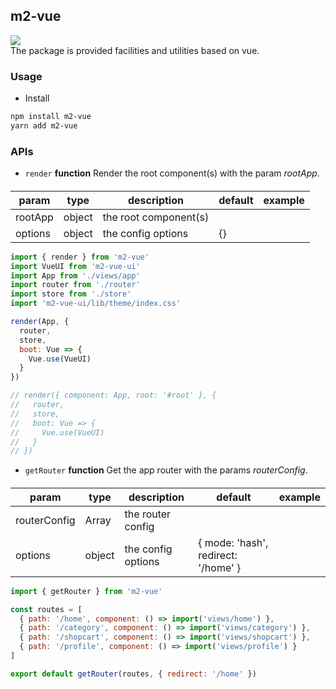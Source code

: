 ## m2-vue

[![](https://img.shields.io/badge/m2--vue-v1.0.0-green.svg)](https://github.com/miracle-git/m2.git) <br/>
The package is provided facilities and utilities based on vue.

### Usage
- Install
```bash
npm install m2-vue
yarn add m2-vue
```
### APIs
- `render` **function** Render the root component(s) with the param *rootApp*.
 ####
 | param | type | description | default | example |
 | ------------ | ------------ | ------------ | ------------ | ------------ |
 | rootApp | object | the root component(s)|  |
 | options | object | the config options | {} |
 ```js
 import { render } from 'm2-vue'
 import VueUI from 'm2-vue-ui'
 import App from './views/app'
 import router from './router'
 import store from './store'
 import 'm2-vue-ui/lib/theme/index.css'
 
 render(App, {
   router,
   store,
   boot: Vue => {
     Vue.use(VueUI)
   }
 })
 
 // render({ component: App, root: '#root' }, {
 //   router,
 //   store,
 //   boot: Vue => {
 //     Vue.use(VueUI)
 //   }
 // })
```
- `getRouter` **function** Get the app router with the params *routerConfig*.
 ####
 | param | type | description | default | example |
 | ------------ | ------------ | ------------ | ------------ | ------------ |
 | routerConfig | Array | the router config |  |
 | options | object | the config options | { mode: 'hash', redirect: '/home' } |
 ```js
 import { getRouter } from 'm2-vue'
 
 const routes = [
   { path: '/home', component: () => import('views/home') },
   { path: '/category', component: () => import('views/category') },
   { path: '/shopcart', component: () => import('views/shopcart') },
   { path: '/profile', component: () => import('views/profile') }
 ]
 
 export default getRouter(routes, { redirect: '/home' })
```
